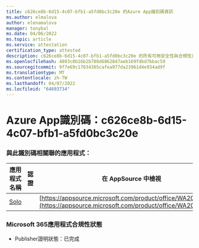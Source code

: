 ```yaml
---
title: c626ce8b-6d15-4c07-bfb1-a5fd0bc3c20e 的Azure App識別碼資訊
ms.author: elmalova
author: elenamalova
manager: tonybal
ms.date: 04/06/2022
ms.topic: article
ms.service: attestation
certification_type: attested
description: c626ce8b-6d15-4c07-bfb1-a5fd0bc3c20e 的所有可用安全性與合規性資訊。
ms.openlocfilehash: 4803c0b16b2b708d6862847aeb169fdbd7bbac59
ms.sourcegitcommit: 9f7e69c17034365cafea977da23961d4e934ad9f
ms.translationtype: MT
ms.contentlocale: zh-TW
ms.lasthandoff: 04/07/2022
ms.locfileid: "64693734"
---
```

# <a name="azure-app-id-c626ce8b-6d15-4c07-bfb1-a5fd0bc3c20e"></a>Azure App識別碼：c626ce8b-6d15-4c07-bfb1-a5fd0bc3c20e


### <a name="apps-associated-with-this-id"></a>與此識別碼相關聯的應用程式：
| **應用程式名稱** | **認證** | **在 AppSource 中檢視** |
|--------------|---------------|-----------------------|
| [Solo](../forward/WA200003826.md) |  | [https://appsource.microsoft.com/product/office/WA200003826](https://appsource.microsoft.com/product/office/WA200003826) |

### <a name="microsoft-365-app-compliance-status"></a>Microsoft 365應用程式合規性狀態
- Publisher證明狀態：已完成
